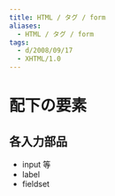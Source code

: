 ```yaml
---
title: HTML / タグ / form
aliases:
  - HTML / タグ / form
tags:
  - d/2008/09/17
  - XHTML/1.0
---
```


配下の要素
================================================================================

各入力部品
--------------------------------------------------------------------------------
- input 等
- label
- fieldset

